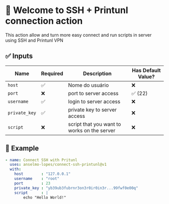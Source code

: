 # 👋 Welcome to SSH + Printunl connection action

This action allow and turn more easy connect and run scripts in server using SSH and Printunl VPN

## ✅ Inputs

| Name          | Required      | Description                                   | Has Default Value?    |
|----------     |-------------  |--------------------------                     |--------               |
| `host`        | ✅            | Nome do usuário                               | ❌                    |
| `port`        | ❌            | port to server access                         | ✅ (22)               |
| `username`    | ✅            | login to server access                        | ❌                    |
| `private_key` | ✅            | private key to server access                  | ❌                    |
| `script`      | ❌            | script that you want to works on the server   | ❌                    |

## 🚀 Example

```yaml
- name: Connect SSH with Pritunl
  uses: anselmo-lopes/connect-ssh-printunl@v1
  with:
    host        : "127.0.0.1"
    username    : "root"
    port        : 23
    private_key : "yb39ub3fubrnr3on3r0ir0in3r...99fwf0e00q"
    script      : |
        echo "Hello World!"

```